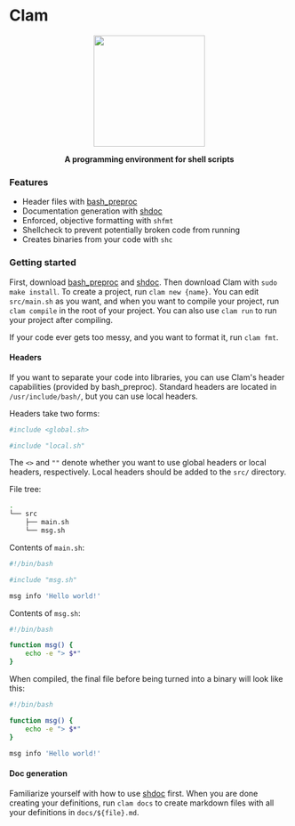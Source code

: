 # Clam

<p align="center">
<a href="https://github.com/Henryws/clam"><img align="center" src="https://webstockreview.net/images/clam-clipart-svg-10.png" width="200" height="200"></a>
</p>

<p align="center"><b>A programming environment for shell scripts</b></p>

### Features
* Header files with [bash_preproc](https://github.com/Henryws/bash_preproc)
* Documentation generation with [shdoc](https://github.com/reconquest/shdoc)
* Enforced, objective formatting with `shfmt`
* Shellcheck to prevent potentially broken code from running
* Creates binaries from your code with `shc`

### Getting started
First, download [bash_preproc](https://github.com/Henryws/bash_preproc) and [shdoc](https://github.com/reconquest/shdoc). Then download Clam with `sudo make install`. To create a project, run `clam new {name}`. You can edit `src/main.sh` as you want, and when you want to compile your project, run `clam compile` in the root of your project. You can also use `clam run` to run your project after compiling.

If your code ever gets too messy, and you want to format it, run `clam fmt`.

#### Headers
If you want to separate your code into libraries, you can use Clam's header capabilities (provided by bash_preproc). Standard headers are located in `/usr/include/bash/`, but you can use local headers.

Headers take two forms:
```bash
#include <global.sh>

#include "local.sh"
```

The `<>` and `""` denote whether you want to use global headers or local headers, respectively. Local headers should be added to the `src/` directory.

File tree:
```bash
.
└── src
    ├── main.sh
    └── msg.sh
```

Contents of `main.sh`:
```bash
#!/bin/bash

#include "msg.sh"

msg info 'Hello world!'
```

Contents of `msg.sh`:
```bash
#!/bin/bash

function msg() {
    echo -e "> $*"
}
```

When compiled, the final file before being turned into a binary will look like this:
```bash
#!/bin/bash

function msg() {
    echo -e "> $*"
}

msg info 'Hello world!'
```

#### Doc generation
Familiarize yourself with how to use [shdoc](https://github.com/reconquest/shdoc#features) first. When you are done creating your definitions, run `clam docs` to create markdown files with all your definitions in `docs/${file}.md`.
